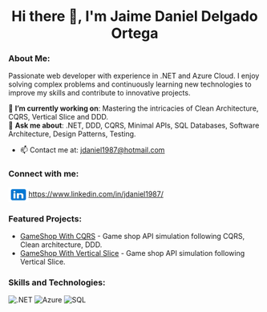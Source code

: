 <h1 align="center">Hi there 👋, I'm Jaime Daniel Delgado Ortega</h1>

<h3 align="left">About Me:</h3>
<p>
    Passionate web developer with experience in .NET and Azure Cloud. I enjoy solving complex problems and continuously learning new technologies to improve my skills and contribute to innovative projects.
</p>

🎯 **I’m currently working on**: Mastering the intricacies of Clean Architecture, CQRS, Vertical Slice and DDD.  
💬 **Ask me about**: .NET, DDD, CQRS, Minimal APIs, SQL Databases, Software Architecture, Design Patterns, Testing.  

- 📫 Contact me at: [jdaniel1987@hotmail.com](mailto:jdaniel1987@hotmail.com)

<h3 align="left">Connect with me:</h3>
<p align="left">
    <a href="https://www.linkedin.com/in/jdaniel1987/" target="blank"><img align="center"
            src="assets/img/icons8-linkedin.svg"
            alt="jdaniel1987" height="30" width="40" />https://www.linkedin.com/in/jdaniel1987/</a>
</p>

<h3 align="left">Featured Projects:</h3>
<ul>
    <li><a href="https://github.com/jdaniel1987/GameShop.CQRS" target="_blank">GameShop With CQRS</a> - Game shop API simulation following CQRS, Clean architecture, DDD.</li>
    <li><a href="https://github.com/jdaniel1987/GamesShop.VerticalSlice" target="_blank">GameShop With Vertical Slice</a> - Game shop API simulation following Vertical Slice.</li>
</ul>

<h3 align="left">Skills and Technologies:</h3>
<p>
    <img src="https://img.shields.io/badge/.NET-5C2D91?style=flat&logo=.net&logoColor=white" alt=".NET" />
    <img src="https://img.shields.io/badge/Azure-0089D6?style=flat&logo=azure&logoColor=white" alt="Azure" />
    <img src="https://img.shields.io/badge/SQL-003B57?style=flat&logo=sql&logoColor=white" alt="SQL" />
</p>
